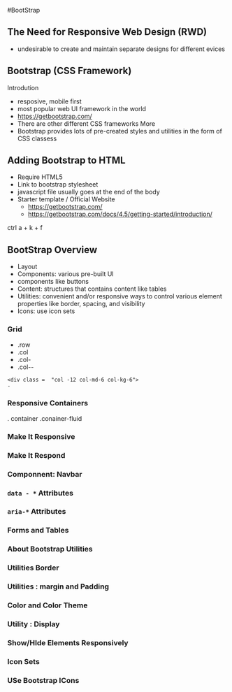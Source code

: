 #BootStrap

## The Need for Responsive Web Design (RWD)
- undesirable to create and maintain separate designs for different evices 


## Bootstrap (CSS Framework) 
Introdution 
- resposive, mobile first 
- most popular web UI framework in the world 
- https://getbootstrap.com/
- There are other different CSS frameworks 
More
- Bootstrap provides lots of pre-created styles and utilities in the form of CSS classess 

## Adding Bootstrap to HTML 
- Require HTML5
- Link to bootstrap stylesheet
- javascript file usually goes at the end of the body 
- Starter template / Official Website 
  - https://getbootstrap.com/ 
  - https://getbootstrap.com/docs/4.5/getting-started/introduction/

ctrl a + k + f 

## BootStrap Overview 
- Layout
- Components: various pre-built UI
- components like buttons
- Content: structures that contains content like tables
- Utilities: convenient and/or responsive ways to control various element properties like border, spacing, and visibility
- Icons: use icon sets

### Grid
- .row
- .col
- .col-<n>
- .col-<device>-<n>

```
<div class =  "col -12 col-md-6 col-kg-6"> 
-
```

### Responsive Containers
. container 
.conainer-fluid 

### Make It Responsive 
### Make It Respond 
### Componnent: Navbar
### ```data - *``` Attributes
### ```aria-*``` Attributes 
### Forms and Tables
### About Bootstrap Utilities 
### Utilities Border 
### Utilities : margin and Padding
### Color and Color Theme
### Utility : Display
### Show/HIde Elements Responsively 
### Icon Sets
### USe Bootstrap ICons
